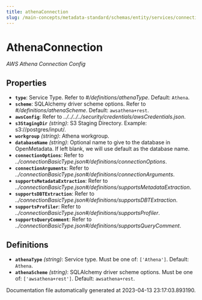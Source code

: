 ```yaml
---
title: athenaConnection
slug: /main-concepts/metadata-standard/schemas/entity/services/connections/database/athenaconnection
---
```


# AthenaConnection

*AWS Athena Connection Config*

## Properties

- **`type`**: Service Type. Refer to *#/definitions/athenaType*. Default: `Athena`.
- **`scheme`**: SQLAlchemy driver scheme options. Refer to *#/definitions/athenaScheme*. Default: `awsathena+rest`.
- **`awsConfig`**: Refer to *../../../../security/credentials/awsCredentials.json*.
- **`s3StagingDir`** *(string)*: S3 Staging Directory. Example: s3://postgres/input/.
- **`workgroup`** *(string)*: Athena workgroup.
- **`databaseName`** *(string)*: Optional name to give to the database in OpenMetadata. If left blank, we will use default as the database name.
- **`connectionOptions`**: Refer to *../connectionBasicType.json#/definitions/connectionOptions*.
- **`connectionArguments`**: Refer to *../connectionBasicType.json#/definitions/connectionArguments*.
- **`supportsMetadataExtraction`**: Refer to *../connectionBasicType.json#/definitions/supportsMetadataExtraction*.
- **`supportsDBTExtraction`**: Refer to *../connectionBasicType.json#/definitions/supportsDBTExtraction*.
- **`supportsProfiler`**: Refer to *../connectionBasicType.json#/definitions/supportsProfiler*.
- **`supportsQueryComment`**: Refer to *../connectionBasicType.json#/definitions/supportsQueryComment*.
## Definitions

- **`athenaType`** *(string)*: Service type. Must be one of: `['Athena']`. Default: `Athena`.
- **`athenaScheme`** *(string)*: SQLAlchemy driver scheme options. Must be one of: `['awsathena+rest']`. Default: `awsathena+rest`.


Documentation file automatically generated at 2023-04-13 23:17:03.893190.
